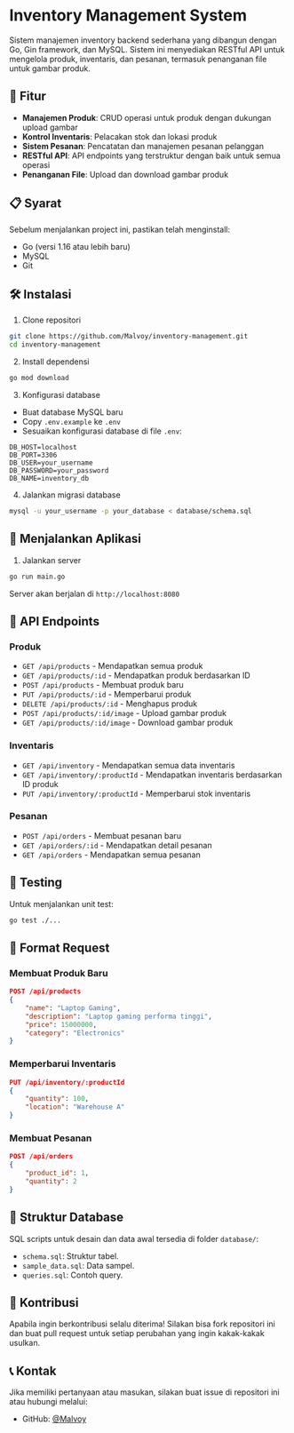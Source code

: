 # Inventory Management System

Sistem manajemen inventory backend sederhana yang dibangun dengan Go, Gin framework, dan MySQL. Sistem ini menyediakan RESTful API untuk mengelola produk, inventaris, dan pesanan, termasuk penanganan file untuk gambar produk.

## 🚀 Fitur

- **Manajemen Produk**: CRUD operasi untuk produk dengan dukungan upload gambar
- **Kontrol Inventaris**: Pelacakan stok dan lokasi produk
- **Sistem Pesanan**: Pencatatan dan manajemen pesanan pelanggan
- **RESTful API**: API endpoints yang terstruktur dengan baik untuk semua operasi
- **Penanganan File**: Upload dan download gambar produk

## 📋 Syarat

Sebelum menjalankan project ini, pastikan telah menginstall:

- Go (versi 1.16 atau lebih baru)
- MySQL
- Git

## 🛠️ Instalasi

1. Clone repositori
```bash
git clone https://github.com/Malvoy/inventory-management.git
cd inventory-management
```

2. Install dependensi
```bash
go mod download
```

3. Konfigurasi database
- Buat database MySQL baru
- Copy `.env.example` ke `.env`
- Sesuaikan konfigurasi database di file `.env`:
```
DB_HOST=localhost
DB_PORT=3306
DB_USER=your_username
DB_PASSWORD=your_password
DB_NAME=inventory_db
```

4. Jalankan migrasi database
```bash
mysql -u your_username -p your_database < database/schema.sql
```

## 🚀 Menjalankan Aplikasi

1. Jalankan server
```bash
go run main.go
```

Server akan berjalan di `http://localhost:8080`

## 📌 API Endpoints

### Produk
- `GET /api/products` - Mendapatkan semua produk
- `GET /api/products/:id` - Mendapatkan produk berdasarkan ID
- `POST /api/products` - Membuat produk baru
- `PUT /api/products/:id` - Memperbarui produk
- `DELETE /api/products/:id` - Menghapus produk
- `POST /api/products/:id/image` - Upload gambar produk
- `GET /api/products/:id/image` - Download gambar produk

### Inventaris
- `GET /api/inventory` - Mendapatkan semua data inventaris
- `GET /api/inventory/:productId` - Mendapatkan inventaris berdasarkan ID produk
- `PUT /api/inventory/:productId` - Memperbarui stok inventaris

### Pesanan
- `POST /api/orders` - Membuat pesanan baru
- `GET /api/orders/:id` - Mendapatkan detail pesanan
- `GET /api/orders` - Mendapatkan semua pesanan

## 🧪 Testing

Untuk menjalankan unit test:
```bash
go test ./...
```

## 📝 Format Request

### Membuat Produk Baru
```json
POST /api/products
{
    "name": "Laptop Gaming",
    "description": "Laptop gaming performa tinggi",
    "price": 15000000,
    "category": "Electronics"
}
```

### Memperbarui Inventaris
```json
PUT /api/inventory/:productId
{
    "quantity": 100,
    "location": "Warehouse A"
}
```

### Membuat Pesanan
```json
POST /api/orders
{
    "product_id": 1,
    "quantity": 2
}
```

## 📂 Struktur Database
SQL scripts untuk desain dan data awal tersedia di folder `database/`:
- `schema.sql`: Struktur tabel.
- `sample_data.sql`: Data sampel.
- `queries.sql`: Contoh query.


## 🤝 Kontribusi

Apabila ingin berkontribusi selalu diterima! Silakan bisa fork repositori ini dan buat pull request untuk setiap perubahan yang ingin kakak-kakak usulkan.


## 📞 Kontak

Jika memiliki pertanyaan atau masukan, silakan buat issue di repositori ini atau hubungi melalui:

- GitHub: [@Malvoy](https://github.com/Malvoy)
